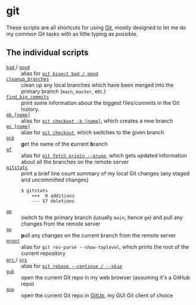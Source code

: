 # git

These scripts are all shortcuts for using [Git], mostly designed to let me do my common Git tasks with as little typing as possible.

[Git]: https://git-scm.com/

## The individual scripts

<!-- [[[cog

# This adds the root of the repo to the PATH, which has cog_helpers.py
from os.path import abspath, dirname
import sys

sys.path.append(abspath(dirname(dirname("."))))

import cog_helpers

folder_name = "git"

scripts = [
    {
        "variants": ["bad", "good"],
        "description": """
        alias for <a href="https://git-scm.com/docs/git-bisect"><code>git bisect bad / good</code></a>
        """
    },
    {
        "name": "cleanup_branches",
        "description": """
        clean up any local branches which have been merged into the primary branch (<code>main</code>, <code>master</code>, etc.)
        """
    },
    {
        "name": "find_big_commits",
        "description": """
        print some information about the biggest files/commits in the Git history.
        """
    },
    {
        "usage": "gb [name]",
        "description": """
        alias for <a href="https://git-scm.com/docs/git-checkout"><code>git checkout -b [name]</code></a>, which creates a new branch
        """
    },
    {
        "usage": "gc [name]",
        "description": """
        alias for <a href="https://git-scm.com/docs/git-checkout"><code>git checkout</code></a>, which switches to the given branch
        """
    },
    {
        "usage": "gcb",
        "description": """
        <strong>g</strong>et the name of the <strong>c</strong>urrent <strong>b</strong>ranch
        """
    },
    {
        "usage": "gf",
        "description": """
        alias for <a href="https://git-scm.com/docs/git-checkout"><code>git fetch origin --prune</code></a>, which gets updated information about all the branches on the remote server
        """
    },
    {
        "usage": "gitstats",
        "description": """
        print a brief line count summary of my local Git changes (any staged and uncommitted changes)
        <p>
        <pre><code>$ gitstats
    +++  0 additions
    --- 57 deletions</code></pre>
        </p>
        """
    },
    {
        "usage": "gm",
        "description": """
        switch to the primary branch (usually <code>main</code>, hence <code>gm</code>) and pull any changes from the remote server
        """
    },
    {
        "usage": "gp",
        "description": """
        <strong>p</strong>ull any changes on the current branch from the remote server
        """
    },
    {
        "usage": "groot",
        "description": """
        alias for <code>git rev-parse --show-toplevel</code>, which prints the root of the current repository
        """
    },
    {
        "variants": ["grc", "grs"],
        "description": """
        alias for <a href="https://git-scm.com/docs/git-rebase"><code>git rebase --continue / --skip</code></a>
        """
    },
    {
        "usage": "gub",
        "description": """
        open the current Git repo in my web browser (assuming it's a GitHub repo)
        """
    },
    {
        "usage": "gup",
        "description": """
        open the current Git repo in <a href="https://gitup.co/">GitUp</a>, my GUI Git client of choice
        """
    },
]

cog_helpers.create_description_table(folder_name=folder_name, scripts=scripts)

]]]-->
<dl>
  <dt>
    <a href="https://github.com/alexwlchan/scripts/blob/main/git/bad">
      <code>bad</code>
    </a>
/
    <a href="https://github.com/alexwlchan/scripts/blob/main/git/good">
      <code>good</code>
    </a>
  </dt>
  <dd>
    alias for <a href="https://git-scm.com/docs/git-bisect"><code>git bisect bad / good</code></a>
  </dd>

  <dt>
    <a href="https://github.com/alexwlchan/scripts/blob/main/git/cleanup_branches">
      <code>cleanup_branches</code>
    </a>
  </dt>
  <dd>
    clean up any local branches which have been merged into the primary branch (<code>main</code>, <code>master</code>, etc.)
  </dd>

  <dt>
    <a href="https://github.com/alexwlchan/scripts/blob/main/git/find_big_commits">
      <code>find_big_commits</code>
    </a>
  </dt>
  <dd>
    print some information about the biggest files/commits in the Git history.
  </dd>

  <dt>
    <a href="https://github.com/alexwlchan/scripts/blob/main/git/gb">
      <code>gb [name]</code>
    </a>
  </dt>
  <dd>
    alias for <a href="https://git-scm.com/docs/git-checkout"><code>git checkout -b [name]</code></a>, which creates a new branch
  </dd>

  <dt>
    <a href="https://github.com/alexwlchan/scripts/blob/main/git/gc">
      <code>gc [name]</code>
    </a>
  </dt>
  <dd>
    alias for <a href="https://git-scm.com/docs/git-checkout"><code>git checkout</code></a>, which switches to the given branch
  </dd>

  <dt>
    <a href="https://github.com/alexwlchan/scripts/blob/main/git/gcb">
      <code>gcb</code>
    </a>
  </dt>
  <dd>
    <strong>g</strong>et the name of the <strong>c</strong>urrent <strong>b</strong>ranch
  </dd>

  <dt>
    <a href="https://github.com/alexwlchan/scripts/blob/main/git/gf">
      <code>gf</code>
    </a>
  </dt>
  <dd>
    alias for <a href="https://git-scm.com/docs/git-checkout"><code>git fetch origin --prune</code></a>, which gets updated information about all the branches on the remote server
  </dd>

  <dt>
    <a href="https://github.com/alexwlchan/scripts/blob/main/git/gitstats">
      <code>gitstats</code>
    </a>
  </dt>
  <dd>
    print a brief line count summary of my local Git changes (any staged and uncommitted changes)
        <p>
        <pre><code>$ gitstats
    +++  0 additions
    --- 57 deletions</code></pre>
        </p>
  </dd>

  <dt>
    <a href="https://github.com/alexwlchan/scripts/blob/main/git/gm">
      <code>gm</code>
    </a>
  </dt>
  <dd>
    switch to the primary branch (usually <code>main</code>, hence <code>gm</code>) and pull any changes from the remote server
  </dd>

  <dt>
    <a href="https://github.com/alexwlchan/scripts/blob/main/git/gp">
      <code>gp</code>
    </a>
  </dt>
  <dd>
    <strong>p</strong>ull any changes on the current branch from the remote server
  </dd>

  <dt>
    <a href="https://github.com/alexwlchan/scripts/blob/main/git/groot">
      <code>groot</code>
    </a>
  </dt>
  <dd>
    alias for <code>git rev-parse --show-toplevel</code>, which prints the root of the current repository
  </dd>

  <dt>
    <a href="https://github.com/alexwlchan/scripts/blob/main/git/grc">
      <code>grc</code>
    </a>
/
    <a href="https://github.com/alexwlchan/scripts/blob/main/git/grs">
      <code>grs</code>
    </a>
  </dt>
  <dd>
    alias for <a href="https://git-scm.com/docs/git-rebase"><code>git rebase --continue / --skip</code></a>
  </dd>

  <dt>
    <a href="https://github.com/alexwlchan/scripts/blob/main/git/gub">
      <code>gub</code>
    </a>
  </dt>
  <dd>
    open the current Git repo in my web browser (assuming it's a GitHub repo)
  </dd>

  <dt>
    <a href="https://github.com/alexwlchan/scripts/blob/main/git/gup">
      <code>gup</code>
    </a>
  </dt>
  <dd>
    open the current Git repo in <a href="https://gitup.co/">GitUp</a>, my GUI Git client of choice
  </dd>
</dl>
<!-- [[[end]]] (checksum: fddec72ed280c65e392617fa331cce25) -->
